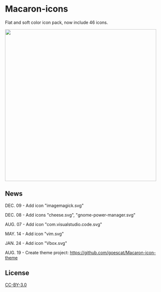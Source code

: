# Macaron-icons
Flat and soft color icon pack, now include 46 icons.

<img src="https://github.com/goescat/Macaron-icons/blob/master/macaronicon.png" width="500">

## News
DEC. 09 - Add icon "imagemagick.svg"

DEC. 08 - Add icons "cheese.svg", "gnome-power-manager.svg"

AUG. 07 - Add icon "com.visualstudio.code.svg"

MAY. 14 - Add icon "vim.svg"

JAN. 24 - Add icon "Vbox.svg"

AUG. 19 - Create theme project:
https://github.com/goescat/Macaron-icon-theme

## License
[CC-BY-3.0](https://creativecommons.org/licenses/by/3.0/)
